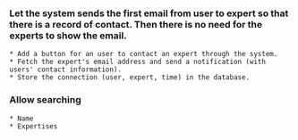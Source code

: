 ### Let the system sends the first email from user to expert so that there is a record of contact. Then there is no need for the experts to show the email.
	* Add a button for an user to contact an expert through the system.
	* Fetch the expert's email address and send a notification (with users' contact information).
	* Store the connection (user, expert, time) in the database.

### Allow searching
	* Name
	* Expertises

